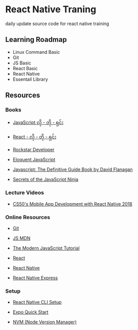 # React Native Traning

daily update source code for react native training

## Learning Roadmap

- Linux Command Basic
- Git
- JS Basic
- React Basic
- React Native
- Essentail Library

## Resources

### Books

- [JavaScript လို - တို - ရှင်း](https://eimaung.com/jsbook/)

- [React - လို - တို - ရှင်း](https://eimaung.com/react/)

- [Rockstar Developer](https://eimaung.com/rockstar-developer/)

- [Eloquent JavaScript](https://eloquentjavascript.net/)

- [Javascript: The Definitive Guide Book by David Flanagan](https://www.oreilly.com/library/view/javascript-the-definitive/9781449393854/)

- [Secrets of the JavaScript Ninja](https://www.manning.com/books/secrets-of-the-javascript-ninja-second-edition)

### Lecture Videos

- [CS50's Mobile App Development with React Native 2018](https://youtube.com/playlist?list=PLhQjrBD2T382gdfveyad09Ierl_3Jh_wR&si=4rOlZpy1Y2uWgFU_)

### Online Resources

- [Git](https://www.youtube.com/watch?v=NcoBAfJ6l2Q&t=9s)

- [JS MDN](https://developer.mozilla.org/en-US/docs/Learn/JavaScript)

- [The Modern JavaScript Tutorial](https://javascript.info/)

- [React](https://react.dev/)

- [React Native](https://reactnative.dev/)

- [React Native Express](https://www.reactnative.express/)

### Setup

- [React Native CLI Setup](https://reactnative.dev/docs/0.70/environment-setup)

- [Expo Quick Start](https://reactnative.dev/docs/0.70/environment-setup?guide=quickstart)

- [NVM (Node Version Manager)](https://github.com/nvm-sh/nvm)
